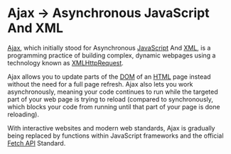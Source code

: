 # Ajax -> Asynchronous JavaScript And XML

[Ajax](https://developer.mozilla.org/en-US/docs/Glossary/AJAX), which initially stood for Asynchronous [JavaScript](https://developer.mozilla.org/en-US/docs/Glossary/JavaScript) And [XML](https://developer.mozilla.org/en-US/docs/Glossary/XML), is a programming practice of building complex, dynamic webpages using a technology known as [XMLHttpRequest](https://developer.mozilla.org/en-US/docs/Web/API/XMLHttpRequest).

Ajax allows you to update parts of the [DOM](https://developer.mozilla.org/en-US/docs/Glossary/DOM) of an [HTML](https://developer.mozilla.org/en-US/docs/Glossary/HTML) page instead without the need for a full page refresh. Ajax also lets you work asynchronously, meaning your code continues to run while the targeted part of your web page is trying to reload (compared to synchronously, which blocks your code from running until that part of your page is done reloading).

With interactive websites and modern web standards, Ajax is gradually being replaced by functions within JavaScript frameworks and the official [Fetch API](https://developer.mozilla.org/en-US/docs/Web/API/Fetch_API) Standard.
